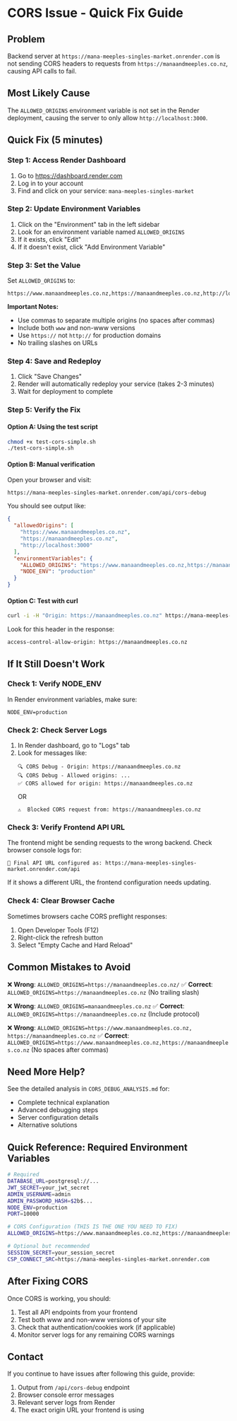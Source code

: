 # CORS Issue - Quick Fix Guide

## Problem
Backend server at `https://mana-meeples-singles-market.onrender.com` is not sending CORS headers to requests from `https://manaandmeeples.co.nz`, causing API calls to fail.

## Most Likely Cause
The `ALLOWED_ORIGINS` environment variable is not set in the Render deployment, causing the server to only allow `http://localhost:3000`.

## Quick Fix (5 minutes)

### Step 1: Access Render Dashboard
1. Go to https://dashboard.render.com
2. Log in to your account
3. Find and click on your service: `mana-meeples-singles-market`

### Step 2: Update Environment Variables
1. Click on the "Environment" tab in the left sidebar
2. Look for an environment variable named `ALLOWED_ORIGINS`
3. If it exists, click "Edit"
4. If it doesn't exist, click "Add Environment Variable"

### Step 3: Set the Value
Set `ALLOWED_ORIGINS` to:
```
https://www.manaandmeeples.co.nz,https://manaandmeeples.co.nz,http://localhost:3000
```

**Important Notes:**
- Use commas to separate multiple origins (no spaces after commas)
- Include both `www` and non-www versions
- Use `https://` not `http://` for production domains
- No trailing slashes on URLs

### Step 4: Save and Redeploy
1. Click "Save Changes"
2. Render will automatically redeploy your service (takes 2-3 minutes)
3. Wait for deployment to complete

### Step 5: Verify the Fix

#### Option A: Using the test script
```bash
chmod +x test-cors-simple.sh
./test-cors-simple.sh
```

#### Option B: Manual verification
Open your browser and visit:
```
https://mana-meeples-singles-market.onrender.com/api/cors-debug
```

You should see output like:
```json
{
  "allowedOrigins": [
    "https://www.manaandmeeples.co.nz",
    "https://manaandmeeples.co.nz",
    "http://localhost:3000"
  ],
  "environmentVariables": {
    "ALLOWED_ORIGINS": "https://www.manaandmeeples.co.nz,https://manaandmeeples.co.nz,http://localhost:3000",
    "NODE_ENV": "production"
  }
}
```

#### Option C: Test with curl
```bash
curl -i -H "Origin: https://manaandmeeples.co.nz" https://mana-meeples-singles-market.onrender.com/health
```

Look for this header in the response:
```
access-control-allow-origin: https://manaandmeeples.co.nz
```

## If It Still Doesn't Work

### Check 1: Verify NODE_ENV
In Render environment variables, make sure:
```
NODE_ENV=production
```

### Check 2: Check Server Logs
1. In Render dashboard, go to "Logs" tab
2. Look for messages like:
   ```
   🔍 CORS Debug - Origin: https://manaandmeeples.co.nz
   🔍 CORS Debug - Allowed origins: ...
   ✅ CORS allowed for origin: https://manaandmeeples.co.nz
   ```
   OR
   ```
   ⚠️  Blocked CORS request from: https://manaandmeeples.co.nz
   ```

### Check 3: Verify Frontend API URL
The frontend might be sending requests to the wrong backend. Check browser console logs for:
```
🔗 Final API URL configured as: https://mana-meeples-singles-market.onrender.com/api
```

If it shows a different URL, the frontend configuration needs updating.

### Check 4: Clear Browser Cache
Sometimes browsers cache CORS preflight responses:
1. Open Developer Tools (F12)
2. Right-click the refresh button
3. Select "Empty Cache and Hard Reload"

## Common Mistakes to Avoid

❌ **Wrong**: `ALLOWED_ORIGINS=https://manaandmeeples.co.nz/`
✅ **Correct**: `ALLOWED_ORIGINS=https://manaandmeeples.co.nz`
(No trailing slash)

❌ **Wrong**: `ALLOWED_ORIGINS=manaandmeeples.co.nz`
✅ **Correct**: `ALLOWED_ORIGINS=https://manaandmeeples.co.nz`
(Include protocol)

❌ **Wrong**: `ALLOWED_ORIGINS=https://www.manaandmeeples.co.nz, https://manaandmeeples.co.nz`
✅ **Correct**: `ALLOWED_ORIGINS=https://www.manaandmeeples.co.nz,https://manaandmeeples.co.nz`
(No spaces after commas)

## Need More Help?

See the detailed analysis in `CORS_DEBUG_ANALYSIS.md` for:
- Complete technical explanation
- Advanced debugging steps
- Server configuration details
- Alternative solutions

## Quick Reference: Required Environment Variables

```bash
# Required
DATABASE_URL=postgresql://...
JWT_SECRET=your_jwt_secret
ADMIN_USERNAME=admin
ADMIN_PASSWORD_HASH=$2b$...
NODE_ENV=production
PORT=10000

# CORS Configuration (THIS IS THE ONE YOU NEED TO FIX)
ALLOWED_ORIGINS=https://www.manaandmeeples.co.nz,https://manaandmeeples.co.nz,http://localhost:3000

# Optional but recommended
SESSION_SECRET=your_session_secret
CSP_CONNECT_SRC=https://mana-meeples-singles-market.onrender.com
```

## After Fixing CORS

Once CORS is working, you should:
1. Test all API endpoints from your frontend
2. Test both www and non-www versions of your site
3. Check that authentication/cookies work (if applicable)
4. Monitor server logs for any remaining CORS warnings

## Contact

If you continue to have issues after following this guide, provide:
1. Output from `/api/cors-debug` endpoint
2. Browser console error messages
3. Relevant server logs from Render
4. The exact origin URL your frontend is using
